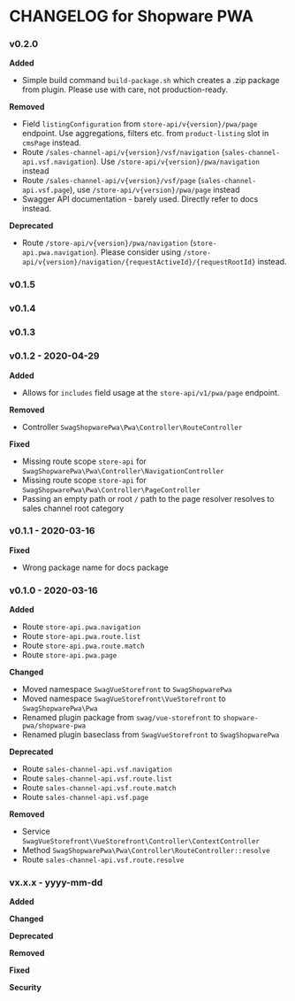 CHANGELOG for Shopware PWA
===================

### v0.2.0

**Added**

* Simple build command `build-package.sh` which creates a .zip package from plugin. Please use with care, not production-ready.

**Removed**

* Field `listingConfiguration` from `store-api/v{version}/pwa/page` endpoint. Use aggregations, filters etc. from `product-listing` slot in `cmsPage` instead.
* Route `/sales-channel-api/v{version}/vsf/navigation` (`sales-channel-api.vsf.navigation`). Use `/store-api/v{version}/pwa/navigation` instead
* Route `/sales-channel-api/v{version}/vsf/page` (`sales-channel-api.vsf.page`), use `/store-api/v{version}/pwa/page` instead
* Swagger API documentation - barely used. Directly refer to docs instead.

**Deprecated**

* Route `/store-api/v{version}/pwa/navigation` (`store-api.pwa.navigation`). Please consider using `/store-api/v{version}/navigation/{requestActiveId}/{requestRootId}` instead.

### v0.1.5

### v0.1.4

### v0.1.3

### v0.1.2 - 2020-04-29

**Added**

* Allows for `includes` field usage at the `store-api/v1/pwa/page` endpoint.

**Removed**

* Controller `SwagShopwarePwa\Pwa\Controller\RouteController`

**Fixed**

* Missing route scope `store-api` for `SwagShopwarePwa\Pwa\Controller\NavigationController`
* Missing route scope `store-api` for `SwagShopwarePwa\Pwa\Controller\PageController`
* Passing an empty path or root `/` path to the page resolver resolves to sales channel root category

### v0.1.1 - 2020-03-16

**Fixed**

* Wrong package name for docs package

### v0.1.0 - 2020-03-16

**Added**

* Route `store-api.pwa.navigation`
* Route `store-api.pwa.route.list`
* Route `store-api.pwa.route.match`
* Route `store-api.pwa.page`

**Changed**

* Moved namespace `SwagVueStorefront` to `SwagShopwarePwa`
* Moved namespace `SwagVueStorefront\VueStorefront` to `SwagShopwarePwa\Pwa`
* Renamed plugin package from `swag/vue-storefront` to `shopware-pwa/shopware-pwa`
* Renamed plugin baseclass from `SwagVueStorefront` to `SwagShopwarePwa`

**Deprecated**

* Route `sales-channel-api.vsf.navigation`
* Route `sales-channel-api.vsf.route.list`
* Route `sales-channel-api.vsf.route.match`
* Route `sales-channel-api.vsf.page`
 
**Removed**

* Service `SwagVueStorefront\VueStorefront\Controller\ContextController`
* Method `SwagShopwarePwa\Pwa\Controller\RouteController::resolve`
* Route `sales-channel-api.vsf.route.resolve`

### vx.x.x - yyyy-mm-dd

**Added**

**Changed**

**Deprecated**

**Removed**

**Fixed**

**Security**
